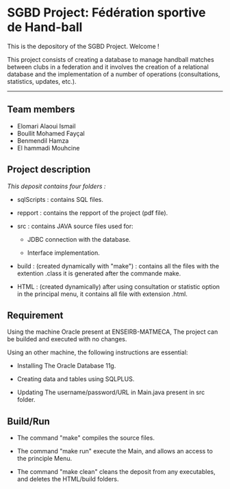 # SGBD Project: Fédération sportive de Hand-ball

This is the depository of the SGBD Project. Welcome !

This project consists of creating a database to manage handball matches between clubs in a federation and it involves the creation of a relational database and the implementation of a number of operations (consultations, statistics, updates, etc.).

***

## Team members

- Elomari Alaoui Ismail
- Boullit Mohamed Fayçal 
- Benmendil Hamza 
- El hammadi Mouhcine

## Project description

*This deposit contains four folders :*

- sqlScripts : contains SQL files.

- repport : contains the repport of the project (pdf file).

- src : contains JAVA source files used for:

	- JDBC connection with the database.

	- Interface implementation.

- build : (created dynamically with "make") : contains all the files with the extention .class it is generated after the commande make.

- HTML : (created dynamically) after using consultation or statistic option in the principal menu, it contains all file with extension .html.

## Requirement

Using the machine Oracle present at ENSEIRB-MATMECA, The project can be builded and executed with no changes.

Using an other machine, the following instructions are essential:

- Installing The Oracle Database 11g.

- Creating data and tables using SQLPLUS.

- Updating The username/password/URL in Main.java present in src folder.

## Build/Run

- The command "make" compiles the source files.

- The command "make run" execute the Main, and allows an access to the principle Menu.

- The command "make clean" cleans the deposit from any executables, and deletes the HTML/build folders.